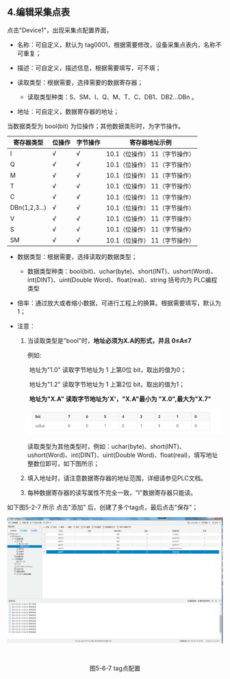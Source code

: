 ## 4.编辑采集点表

点击"Device1"，出现采集点配置界面，

- 名称：可自定义，默认为  tag0001，根据需要修改，设备采集点表内，名称不可重复；
- 描述：可自定义，描述信息，根据需要填写，可不填；
- 读取类型：根据需要，选择需要的数据寄存器；
  
  - 读取类型种类：S、SM、I、Q、M、T、C、DB1、DB2...DBn 。
- 地址：可自定义，数据寄存器的地址；

当数据类型为 bool(bit) 为位操作；其他数据类形时，为字节操作。

| 寄存器类型    | 位操作 | 字节操作 | 寄存器地址示例                 |
| ------------- | ------ | -------- | ------------------------------ |
| I             | √      | √        | 10.1（位操作）  11（字节操作） |
| Q             | √      | √        | 10.1（位操作）  11（字节操作） |
| M             | √      | √        | 10.1（位操作）  11（字节操作） |
| T             | √      | √        | 10.1（位操作）  11（字节操作） |
| C             | √      | √        | 10.1（位操作）  11（字节操作） |
| DBn(1,2,3...) | √      | √        | 10.1（位操作）  11（字节操作） |
| V             | √      | √        | 10.1（位操作）  11（字节操作） |
| S             | √      | √        | 10.1（位操作）  11（字节操作） |
| SM            | √      | √        | 10.1（位操作）  11（字节操作） |

- 数据类型：根据需要，选择读取的数据类型；
  
  - 数据类型种类：bool(bit)、uchar(byte)、short(INT)、ushort(Word)、int(DINT)、uint(Double Word)、float(real)、string   括号内为 PLC编程类型
  
- 倍率：通过放大或者缩小数据，可进行工程上的换算。根据需要填写，默认为1；

- 注意：
  
  1. 当读取类型是"bool"时，**地址必须为X.A的形式，并且   0≤A≤7**
  
     例如:
  
     ​	地址为"1.0"  读取字节地址为 1 上第0位  bit，取出的值为0；
  
     ​	地址为"1.2"  读取字节地址为 1 上第2位  bit，取出的值为1；
     
     ​	**地址为"X.A" 读取字节地址为'X'，"X.A"最小为 "X.0",最大为"X.7"**
     
     ![](../../../assets/bitpic1.jpg)
     
     读取类型为其他类型时，例如：uchar(byte)、short(INT)、ushort(Word)、int(DINT)、uint(Double Word)、float(real)，填写地址整数位即可，如下图所示；
     
  2. 填入地址时，请注意数据寄存器的地址范围，详细请参见PLC文档。
  
  3. 每种数据寄存器的读写属性不完全一致，"I"数据寄存器只能读。
  

如下图5-2-7 所示  点击"添加" 后，创建了多个tag点，最后点击"保存"；


![](assets/tag配置.png)

​					

<center>图5-6-7 tag点配置</center>


